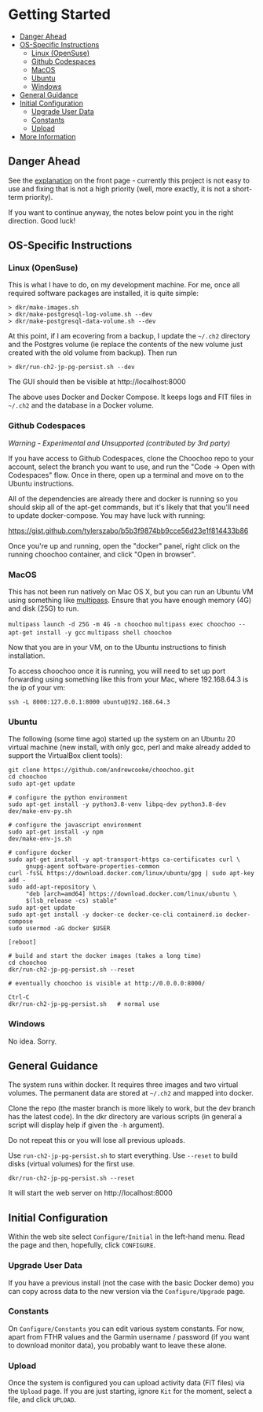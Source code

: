
# Getting Started

* [Danger Ahead](#danger-ahead)
* [OS-Specific Instructions](#os-specific-instructions)
  * [Linux (OpenSuse)](#linux-opensuse)
  * [Github Codespaces](#github-codespaces)
  * [MacOS](#macos)
  * [Ubuntu](#ubuntu)
  * [Windows](#windows)
* [General Guidance](#general-guidance)
* [Initial Configuration](#initial-configuration)
  * [Upgrade User Data](#upgrade-user-data)
  * [Constants](#constants)
  * [Upload](#upload)
* [More Information](#more-information)

## Danger Ahead

See the [explanation](https://github.com/andrewcooke/choochoo) on the front
page - currently this project is not easy to use and fixing that is not a high
priority (well, more exactly, it is not a short-term priority).

If you want to continue anyway, the notes below point you in the right
direction. Good luck!

## OS-Specific Instructions

### Linux (OpenSuse)

This is what I have to do, on my development machine.  For me, once all
required software packages are installed, it is quite simple:

    > dkr/make-images.sh
    > dkr/make-postgresql-log-volume.sh --dev
    > dkr/make-postgresql-data-volume.sh --dev

At this point, if I am ecovering from a backup, I update the `~/.ch2`
directory and the Postgres volume (ie replace the contents of the new volume
just created with the old volume from backup).  Then run

    > dkr/run-ch2-jp-pg-persist.sh --dev

The GUI should then be visible at http://localhost:8000

The above uses Docker and Docker Compose.  It keeps logs and FIT files in
`~/.ch2` and the database in a Docker volume.

### Github Codespaces

*Warning - Experimental and Unsupported (contributed by 3rd party)*

If you have access to Github Codespaces, clone the Choochoo repo to your
account, select the branch you want to use, and run the "Code -> Open with
Codespaces" flow.  Once in there, open up a terminal and move on to the Ubuntu
instructions.

All of the dependencies are already there and docker is running so you should
skip all of the apt-get commands, but it's likely that that you'll need to
update docker-compose. You may have luck with running:

https://gist.github.com/tylerszabo/b5b3f9874bb9cce56d23e1f814433b86

Once you're up and running, open the "docker" panel, right click on the
running choochoo container, and click "Open in browser".

### MacOS

This has not been run natively on Mac OS X, but you can run an Ubuntu VM using
something like [multipass](http://multipass.run). Ensure that you have enough 
memory (4G) and disk (25G) to run.

`multipass launch -d 25G -m 4G -n choochoo`
`multipass exec choochoo -- apt-get install -y gcc`
`multipass shell choochoo`

Now that you are in your VM, on to the Ubuntu instructions to finish
installation.

To access choochoo once it is running, you will need to set up port forwarding
using something like this from your Mac, where 192.168.64.3 is the ip of your
vm:

`ssh -L 8000:127.0.0.1:8000 ubuntu@192.168.64.3`

### Ubuntu

The following (some time ago) started up the system on an Ubuntu 20 virtual
machine (new install, with only gcc, perl and make already added to support
the VirtualBox client tools):

```
git clone https://github.com/andrewcooke/choochoo.git
cd choochoo
sudo apt-get update

# configure the python environment
sudo apt-get install -y python3.8-venv libpq-dev python3.8-dev
dev/make-env-py.sh

# configure the javascript environment
sudo apt-get install -y npm
dev/make-env-js.sh

# configure docker
sudo apt-get install -y apt-transport-https ca-certificates curl \
     gnupg-agent software-properties-common
curl -fsSL https://download.docker.com/linux/ubuntu/gpg | sudo apt-key add -
sudo add-apt-repository \
     "deb [arch=amd64] https://download.docker.com/linux/ubuntu \
     $(lsb_release -cs) stable"
sudo apt-get update
sudo apt-get install -y docker-ce docker-ce-cli containerd.io docker-compose
sudo usermod -aG docker $USER

[reboot]

# build and start the docker images (takes a long time)
cd choochoo
dkr/run-ch2-jp-pg-persist.sh --reset

# eventually choochoo is visible at http://0.0.0.0:8000/

Ctrl-C
dkr/run-ch2-jp-pg-persist.sh   # normal use
```

### Windows

No idea.  Sorry.

## General Guidance

The system runs within docker.  It requires three images and two virtual
volumes.  The permanent data are stored at `~/.ch2` and mapped into docker.

Clone the repo (the master branch is more likely to work, but the dev branch
has the latest code).  In the dkr directory are various scripts (in general a
script will display help if given the `-h` argument).

Do not repeat this or you will lose all previous uploads.

Use `run-ch2-jp-pg-persist.sh` to start everything.  Use `--reset` to
build disks (virtual volumes) for the first use.

    dkr/run-ch2-jp-pg-persist.sh --reset

It will start the web server on http://localhost:8000

## Initial Configuration

Within the web site select `Configure/Initial` in the left-hand menu.
Read the page and then, hopefully, click `CONFIGURE`.

### Upgrade User Data

If you have a previous install (not the case with the basic Docker
demo) you can copy across data to the new version via the
`Configure/Upgrade` page.

### Constants

On `Configure/Constants` you can edit various system constants.  For
now, apart from FTHR values and the Garmin username / password (if you
want to download monitor data), you probably want to leave these
alone.

### Upload

Once the system is configured you can upload activity data (FIT files)
via the `Upload` page.  If you are just starting, ignore `Kit` for the
moment, select a file, and click `UPLOAD`.


